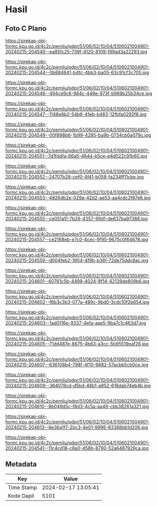 # Hasil

## Foto C Plano

https://sirekap-obj-formc.kpu.go.id/4c2c/pemilu/pdpr/51/06/02/10/04/5106021004901-20240215-204540--ea85fc25-739f-4120-8109-f89ad3a22293.jpg

https://sirekap-obj-formc.kpu.go.id/4c2c/pemilu/pdpr/51/06/02/10/04/5106021004901-20240215-204544--0b684641-b4fc-4bb3-ba05-63c91cf3c705.jpg

https://sirekap-obj-formc.kpu.go.id/4c2c/pemilu/pdpr/51/06/02/10/04/5106021004901-20240215-204546--494ce9c6-984c-449e-973f-b988b25b34ce.jpg

https://sirekap-obj-formc.kpu.go.id/4c2c/pemilu/pdpr/51/06/02/10/04/5106021004901-20240215-204547--1148e8b2-54b6-41eb-b483-12fbfa0292f8.jpg

https://sirekap-obj-formc.kpu.go.id/4c2c/pemilu/pdpr/51/06/02/10/04/5106021004901-20240215-204549--00f898b6-1b99-4285-ba9b-0734cb0a079c.jpg

https://sirekap-obj-formc.kpu.go.id/4c2c/pemilu/pdpr/51/06/02/10/04/5106021004901-20240215-204551--7d1fddfa-66a5-4644-b5ce-e4d022c91b60.jpg

https://sirekap-obj-formc.kpu.go.id/4c2c/pemilu/pdpr/51/06/02/10/04/5106021004901-20240215-204552--24707b28-cef0-4f41-b058-fa234ff11cbe.jpg

https://sirekap-obj-formc.kpu.go.id/4c2c/pemilu/pdpr/51/06/02/10/04/5106021004901-20240215-204553--4826db2e-029a-42d2-ae53-aa4cdc2f67e6.jpg

https://sirekap-obj-formc.kpu.go.id/4c2c/pemilu/pdpr/51/06/02/10/04/5106021004901-20240215-204555--ce051a11-7b26-4357-99d1-de637ba97388.jpg

https://sirekap-obj-formc.kpu.go.id/4c2c/pemilu/pdpr/51/06/02/10/04/5106021004901-20240215-204557--ce2168eb-e7c0-4cec-9f95-9675c0f64678.jpg

https://sirekap-obj-formc.kpu.go.id/4c2c/pemilu/pdpr/51/06/02/10/04/5106021004901-20240215-204559--d004feb2-1904-4f9b-b36f-72de75ddc8ac.jpg

https://sirekap-obj-formc.kpu.go.id/4c2c/pemilu/pdpr/51/06/02/10/04/5106021004901-20240215-204601--60761c5b-4498-4024-8f14-42139de809b6.jpg

https://sirekap-obj-formc.kpu.go.id/4c2c/pemilu/pdpr/51/06/02/10/04/5106021004901-20240215-204602--f6b3c3b3-077a-489c-9bd0-3cdc10f2b654.jpg

https://sirekap-obj-formc.kpu.go.id/4c2c/pemilu/pdpr/51/06/02/10/04/5106021004901-20240215-204603--1ad0116e-9337-4efa-aae5-9ba7c1c463d7.jpg

https://sirekap-obj-formc.kpu.go.id/4c2c/pemilu/pdpr/51/06/02/10/04/5106021004901-20240215-204605--71dd487e-8675-4b63-a3cc-5b95519eaf26.jpg

https://sirekap-obj-formc.kpu.go.id/4c2c/pemilu/pdpr/51/06/02/10/04/5106021004901-20240215-204607--636108b4-798f-4f10-9682-57acbb5cb0ce.jpg

https://sirekap-obj-formc.kpu.go.id/4c2c/pemilu/pdpr/51/06/02/10/04/5106021004901-20240215-204609--364078cd-d5bd-48b1-a952-618dab74eb4b.jpg

https://sirekap-obj-formc.kpu.go.id/4c2c/pemilu/pdpr/51/06/02/10/04/5106021004901-20240215-204610--8b049d5c-f8d3-4c5a-aa49-cbb38261a321.jpg

https://sirekap-obj-formc.kpu.go.id/4c2c/pemilu/pdpr/51/06/02/10/04/5106021004901-20240215-204613--8e36a1f7-2bc3-4e01-9996-83388bb1d206.jpg

https://sirekap-obj-formc.kpu.go.id/4c2c/pemilu/pdpr/51/06/02/10/04/5106021004901-20240215-204541--11c4cd18-c6a0-458b-8790-52a6487929ca.jpg


## Metadata

| Key        | Value               |
| ---------- | ------------------- |
| Time Stamp | 2024-02-17 13:05:41 |
| Kode Dapil | 5101                |



